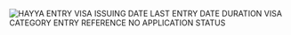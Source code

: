 
![HAYYA ENTRY VISA ISSUING DATE LAST ENTRY DATE DURATION VISA CATEGORY ENTRY REFERENCE NO  APPLICATION STATUS](https://github.com/user-attachments/assets/9dc6629a-b75a-4317-b83b-8ca6d4b19830)
